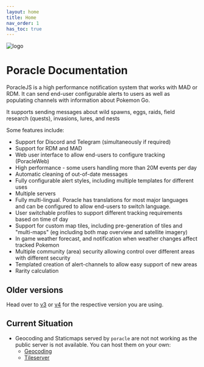 ```yaml
---
layout: home
title: Home
nav_order: 1
has_toc: true
---
```


![logo](assets/PoracleJSWiki.png)
# Poracle Documentation

PoracleJS is a high performance notification system that works with MAD or RDM.  It can send 
end-user configurable alerts to users as well as populating channels with information about Pokemon Go.

It supports sending messages about wild spawns, eggs, raids, field research (quests), invasions, lures, and nests

Some features include:
* Support for Discord and Telegram (simultaneously if required)
* Support for RDM and MAD
* Web user interface to allow end-users to configure tracking (PoracleWeb)
* High performance - some users handling more than 20M events per day
* Automatic cleaning of out-of-date messages
* Fully configurable alert styles, including multiple templates for different uses
* Multiple servers
* Fully multi-lingual. Poracle has translations for most major languages and can be configured to allow end-users
    to switch language.
* User switchable profiles to support different tracking requirements based on time of day
* Support for custom map tiles, including pre-generation of tiles and "multi-maps" (eg including both map overview and satellite imagery)
* In game weather forecast, and notification when weather changes affect tracked Pokemon
* Multiple community (area) security allowing control over different areas with different security
* Templated creation of alert-channels to allow easy support of new areas
* Rarity calculation 

## Older versions

Head over to [v3](v3) or [v4](v4) for the respective version you are using.

## Current Situation
- Geocoding and Staticmaps served by `poracle` are not not working as the public server is not available. You can host them on your own:
    - [Geocoding](https://github.com/mediagis/nominatim-docker)
    - [Tileserver](https://github.com/123FLO321/SwiftTileserverCache)
